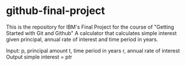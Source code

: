 # github-final-project
This is the repository for IBM's Final Project for the course of "Getting Started with Git and Github"
A calculator that calculates simple interest given principal, annual rate of interest and time period in years.

Input:
   p, principal amount
   t, time period in years
   r, annual rate of interest
Output
   simple interest = p*t*r
